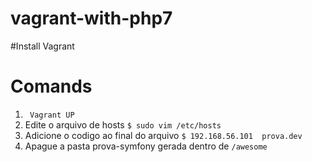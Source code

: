 # vagrant-with-php7

#Install Vagrant
# Comands
1. ``` Vagrant UP```
1. Edite o arquivo de hosts
```$ sudo vim /etc/hosts ```
1. Adicione o codigo ao final do arquivo 
```$ 192.168.56.101  prova.dev```
1. Apague a pasta prova-symfony gerada dentro de ```/awesome```


